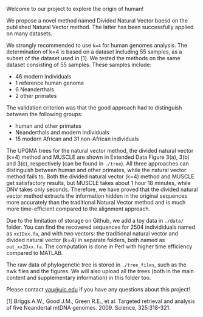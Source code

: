 Welcome to our project to explore the origin of human!

We propose a novel method named Divided Natural Vector baesd on the published Natural Vector method. The latter has been successfully applied on many datasets.

We strongly recommended to use `k=4` for human genomes analysis. The determination of k=4 is based on a dataset including 55 samples, as a subset of the dataset used in [1]. We tested the methods on the same dataset consisting of 55 samples. These samples include:
- 46 modern individuals
- 1 reference human genome
- 6 Neanderthals
-  2 other primates

The validation criterion was that the good approach had to distinguish between the following groups:
- human and other primates
- Neanderthals and modern individuals
- 15 modern African and 31 non-African individuals

The UPGMA trees for the natural vector method, the divided natural vector (k=4) method and MUSCLE are shown in Extended Data Figure 3(a), 3(b) and 3(c), respectively (can be found in `./tree`). All three approaches can distinguish between human and other primates, while the natural vector method fails to. Both the divided natural vector (k=4) method and MUSCLE get satisfactory results, but MUSCLE takes about 1 hour 18 minutes, while DNV takes only seconds. Therefore, we have proved that the divided natural vector method extracts the information hidden in the original sequences more accurately than the traditional Natural Vector method and is much more time-efficient compared to the alignment approach.

Due to the limitation of storage on Github, we add a toy data in `./data/` folder. You can find the recovered sequences for 2504 individiduals named as `xxIDxx.fa`, and with two vectors: the traditional natural vector and divided natural vector (k=4) in separate folders, both named as `out_xxIDxx.fa`. The computation is done in Perl with higher time efficiency compared to MATLAB.

The raw data of phylogenetic tree is stored in `./tree_files`, such as the nwk files and the figures. We will also upload all the trees (both in the main content and supplementary information) in this folder too.

Please contact yau@uic.edu if you have any questions about this project!


[1] Briggs A.W., Good J.M., Green R.E., et al. Targeted retrieval and analysis of five Neandertal mtDNA genomes. 2009. Science, 325:318-321.
